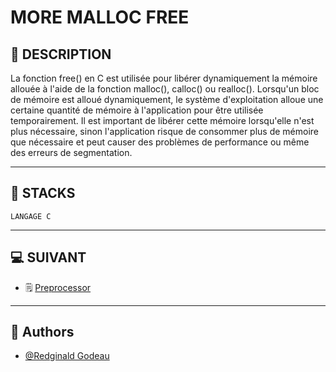 # MORE MALLOC FREE


## 📑 DESCRIPTION

La fonction free() en C est utilisée pour libérer dynamiquement la mémoire allouée à l'aide de la fonction malloc(), calloc() ou realloc(). Lorsqu'un bloc de mémoire est alloué dynamiquement, le système d'exploitation alloue une certaine quantité de mémoire à l'application pour être utilisée temporairement. Il est important de libérer cette mémoire lorsqu'elle n'est plus nécessaire, sinon l'application risque de consommer plus de mémoire que nécessaire et peut causer des problèmes de performance ou même des erreurs de segmentation.

----------------------
## 🔧 STACKS

    LANGAGE C

----------------------
## 💻 SUIVANT

  - 🗒 [Preprocessor](https://github.com/RedginaldGodeau/holbertonschool-low_level_programming/tree/main/preprocessor)
----------------------
## 👦 Authors

- [@Redginald Godeau](https://github.com/RedginaldGodeau)
